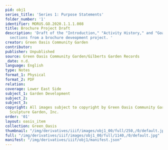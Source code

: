 ```yaml
---
pid: obj1
series_title: 'Series 1: Purpose Statements'
folder_number: '1'
identifier: MORUS.GO.2020.1.1.1.008
title: Brochure Project Draft
description: 'Draft of the "Introduction," "Activity History," and "Goals and Projections"
  sections from a brochure deveopment project. '
creator: Green Oasis Community Garden
contributor:
publisher: Unpublished
source: Green Oasis Community Garden/Gilberts Garden Records
_date: n.d.
language: English
type: Notes
format_1: Physical
format_2: PDF
relation:
coverage: Lower East Side
subject_1: Garden Development
subject_2:
subject_3:
copyright: All images subject to copyright by Green Oasis Community Garden/Gilberts
  Sculpture Garden, Inc.
order: '01'
layout: oasis_item
collection: Green_Oasis
thumbnail: "/img/derivatives/iiif/images/obj1_00/full/250,/0/default.jpg"
full: "/img/derivatives/iiif/images/obj1_00/full/1140,/0/default.jpg"
manifest: "/img/derivatives/iiif/obj1/manifest.json"
---
```

